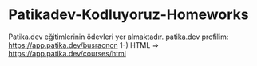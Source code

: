 # Patikadev-Kodluyoruz-Homeworks
Patika.dev eğitimlerinin ödevleri yer almaktadır.
patika.dev profilim: https://app.patika.dev/busracncn
1-) HTML => https://app.patika.dev/courses/html
